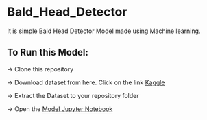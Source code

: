 # Bald_Head_Detector
It is simple Bald Head Detector Model made using Machine learning.
## To Run this Model:
-> Clone this repository

-> Download dataset from here. Click on the link [Kaggle](https://www.kaggle.com/datasets/ashishjangra27/bald-classification-200k-images-celeba)

-> Extract the Dataset to your repository folder

-> Open the [Model Jupyter Notebook]()

